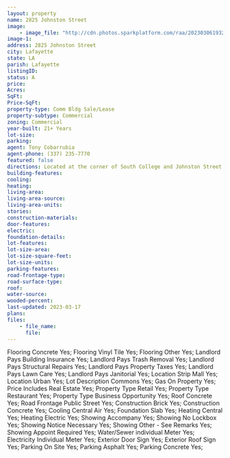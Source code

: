 ```yaml
---
layout: property
name: 2825 Johnston Street
image:
    - image_file: "http://cdn.photos.sparkplatform.com/raa/20230306193243255365000000.jpg"
image-1:
address: 2825 Johnston Street
city: Lafayette
state: LA
parish: Lafayette
listingID: 
status: A
price: 
Acres: 
SqFt: 
Price-SqFt: 
property-type: Comm Bldg Sale/Lease
property-subtype: Commercial
zoning: Commercial
year-built: 21+ Years
lot-size: 
parking: 
agent: Tony Cobarrubia
agent-phone: (337) 235-7770
featured: false
directions: Located at the corner of South College and Johnston Street in the South College Center
building-features: 
cooling: 
heating: 
living-area: 
living-area-source: 
living-area-units: 
stories: 
construction-materials: 
door-features: 
electric: 
foundation-details: 
lot-features: 
lot-size-area: 
lot-size-square-feet: 
lot-size-units: 
parking-features: 
road-frontage-type: 
road-surface-type: 
roof: 
water-source: 
wooded-percent: 
last-updated: 2023-03-17
plans: 
files:
    - file_name:
      file:
---
```

Flooring	Concrete	Yes;
Flooring	Vinyl Tile	Yes;
Flooring	Other	Yes;
Landlord Pays	Building Insurance	Yes;
Landlord Pays	Trash Removal	Yes;
Landlord Pays	Structural Repairs	Yes;
Landlord Pays	Property Taxes	Yes;
Landlord Pays	Lawn Care	Yes;
Landlord Pays	Janitorial	Yes;
Location	Strip Mall	Yes;
Location	Urban	Yes;
Lot Description	Commons	Yes;
Gas	On Property	Yes;
Price Includes	Real Estate	Yes;
Property Type	Retail	Yes;
Property Type	Restaurant	Yes;
Property Type	Business Opportunity	Yes;
Roof	Concrete	Yes;
Road Frontage	Public Street	Yes;
Construction	Brick	Yes;
Construction	Concrete	Yes;
Cooling	Central Air	Yes;
Foundation	Slab	Yes;
Heating	Central	Yes;
Heating	Electric	Yes;
Showing	Accompany	Yes;
Showing	No Lockbox	Yes;
Showing	Notice Necessary	Yes;
Showing	Other - See Remarks	Yes;
Showing	Appoint Required	Yes;
Water/Sewer	individual Meter	Yes;
Electricity	Individual Meter	Yes;
Exterior	Door Sign	Yes;
Exterior	Roof Sign	Yes;
Parking	On Site	Yes;
Parking	Asphalt	Yes;
Parking	Concrete	Yes;

